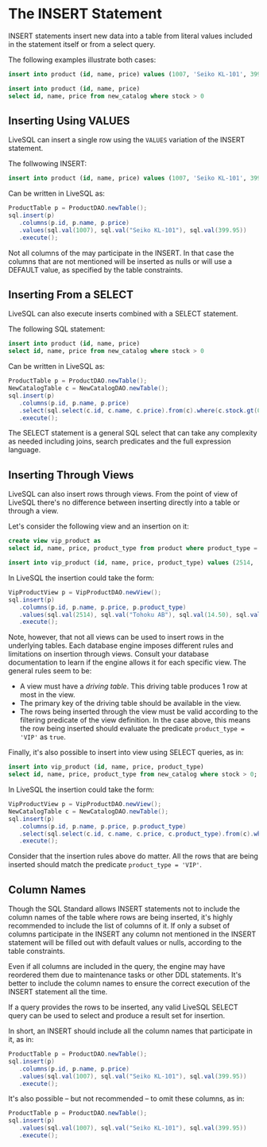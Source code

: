 # The INSERT Statement

INSERT statements insert new data into a table from literal values included in the statement itself or from a select query.

The following examples illustrate both cases:

```sql
insert into product (id, name, price) values (1007, 'Seiko KL-101', 399.95);

insert into product (id, name, price) 
select id, name, price from new_catalog where stock > 0
```

## Inserting Using VALUES

LiveSQL can insert a single row using the `VALUES` variation of the INSERT statement. 

The follwowing INSERT:

```sql
insert into product (id, name, price) values (1007, 'Seiko KL-101', 399.95);
```

Can be written in LiveSQL as:

```java
ProductTable p = ProductDAO.newTable();
sql.insert(p)
   .columns(p.id, p.name, p.price)
   .values(sql.val(1007), sql.val("Seiko KL-101"), sql.val(399.95))
   .execute();
```

Not all columns of the may participate in the INSERT. In that case the columns that are not mentioned will be inserted as nulls
or will use a DEFAULT value, as specified by the table constraints.


## Inserting From a SELECT

LiveSQL can also execute inserts combined with a SELECT statement. 

The following SQL statement:

```sql
insert into product (id, name, price) 
select id, name, price from new_catalog where stock > 0
```

Can be written in LiveSQL as:

```java
ProductTable p = ProductDAO.newTable();
NewCatalogTable c = NewCatalogDAO.newTable();
sql.insert(p)
   .columns(p.id, p.name, p.price)
   .select(sql.select(c.id, c.name, c.price).from(c).where(c.stock.gt(0)))
   .execute();
```

The SELECT statement is a general SQL select that can take any complexity as needed including joins, search predicates and the 
full expression language.


## Inserting Through Views

LiveSQL can also insert rows through views. From the point of view of LiveSQL there's no difference between inserting directly
into a table or through a view.

Let's consider the following view and an insertion on it:

```sql
create view vip_product as
select id, name, price, product_type from product where product_type = 'VIP';

insert into vip_product (id, name, price, product_type) values (2514, 'Tohoku AB', 14.50, 'VIP');
```

In LiveSQL the insertion could take the form:

```java
VipProductView p = VipProductDAO.newView();
sql.insert(p)
   .columns(p.id, p.name, p.price, p.product_type)
   .values(sql.val(2514), sql.val("Tohoku AB"), sql.val(14.50), sql.val("VIP"))
   .execute();
```

Note, however, that not all views can be used to insert rows in the underlying tables. Each database engine imposes different
rules and limitations on insertion through views. Consult your database documentation to learn if the engine allows it for 
each specific view. The general rules seem to be:
- A view must have a *driving table*. This driving table produces 1 row at most in the view.
- The primary key of the driving table should be available in the view.
- The rows being inserted through the view must be valid according to the filtering predicate of the view definition. In the case
above, this means the row being inserted should evaluate the predicate `product_type = 'VIP'` as `true`.

Finally, it's also possible to insert into view using SELECT queries, as in:

```sql
insert into vip_product (id, name, price, product_type) 
select id, name, price, product_type from new_catalog where stock > 0;
```

In LiveSQL the insertion could take the form:

```java
VipProductView p = VipProductDAO.newView();
NewCatalogTable c = NewCatalogDAO.newTable();
sql.insert(p)
   .columns(p.id, p.name, p.price, p.product_type)
   .select(sql.select(c.id, c.name, c.price, c.product_type).from(c).where(c.stock.gt(0)))
   .execute();
```

Consider that the insertion rules above do matter. All the rows that are being inserted should match the predicate `product_type = 'VIP'`.


## Column Names

Though the SQL Standard allows INSERT statements not to include the column names of the table where rows are being inserted, it's highly recommended 
to include the list of columns of it. If only a subset of columns participate in the INSERT any column not mentioned in the INSERT statement will 
be filled out with default values or nulls, according to the table constraints.

Even if all columns are included in the query, the engine may have reordered them due to maintenance tasks or other DDL statements. It's better 
to include the column names to ensure the correct execution of the INSERT statement all the time.

If a query provides the rows to be inserted, any valid LiveSQL SELECT query can be used to select and produce a result set for insertion.

In short, an INSERT should include all the column names that participate in it, as in:

```java
ProductTable p = ProductDAO.newTable();
sql.insert(p)
   .columns(p.id, p.name, p.price)
   .values(sql.val(1007), sql.val("Seiko KL-101"), sql.val(399.95))
   .execute();
```

It's also possible &ndash; but not recommended &ndash; to omit these columns, as in:

```java
ProductTable p = ProductDAO.newTable();
sql.insert(p)
   .values(sql.val(1007), sql.val("Seiko KL-101"), sql.val(399.95))
   .execute();
```

